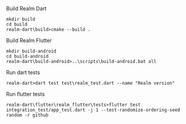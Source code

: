 Build Realm Dart
```
mkdir build
cd build
realm-dart\build>cmake --build .
```

Build Realm Flutter
```
mkdir build-android
cd build-android
realm-dart\build-android>..\scripts\build-android.bat all
```

Run dart tests
```
realm-dart>dart test test\realm_test.dart --name "Realm version"
```

Run flutter tests
```
realm-dart\flutter\realm_flutter\tests>flutter test integration_test/app_test.dart -j 1 --test-randomize-ordering-seed random -r github
```